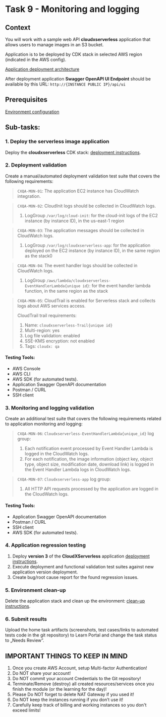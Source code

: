 # Task 9 - Monitoring and logging

## Context

You will work with a sample web API **cloudxserverless** application that allows users to manage images in an S3 bucket.

Application is to be deployed by CDK stack in selected AWS region (indicated in the AWS config).

[Application deployment architecture](../../applications/docs/cloudxserverless.md)

After deployment application **Swagger OpenAPI UI Endpoint** should be available by this
URL: `http://{INSTANCE PUBLIC IP}/api/ui`

## Prerequisites

[Environment configuration](../../applications/README.md)

## Sub-tasks:

### 1. Deploy the serverless image application

Deploy the **cloudxserverless** CDK stack: [deployment instructions](../../applications/docs/cloudxserverless.md).

### 2. Deployment validation

Create a manual/automated deployment validation test suite that covers the following requirements:

> `CXQA-MON-01`: The application EC2 instance has CloudWatch integration.

> `CXQA-MON-02`: CloudInit logs should be collected in CloudWatch logs.
> 1. LogGroup `/var/log/cloud-init`: for the cloud-init logs of the EC2 instance (by instance ID), in the us-east-1
     region

> `CXQA-MON-03`: The application messages should be collected in CloudWatch logs.
> 1. LogGroup `/var/log/cloudxserverless-app`: for the application deployed on the EC2 instance (by instance ID), in the
     same region
     as the stack0

> `CXQA-MON-04`: The event handler logs should be collected in CloudWatch logs.
> 1. LogGroup `/aws/lambda/cloudxserverless-EventHandlerLambda{unique id}`: for the event handler lambda function, in
     the same
     region as the stack

> `CXQA-MON-05`: CloudTrail is enabled for Serverless stack and collects logs about AWS services access.
>
> CloudTrail trail requirements:
> 1. Name: `cloudxserverless-Trail{unique id}`
> 2. Multi-region: yes
> 3. Log file validation: enabled
> 4. SSE-KMS encryption: not enabled
> 5. Tags: `cloudx: qa`

#### Testing Tools:

* AWS Console
* AWS CLI
* AWS SDK (for automated tests).
* Application Swagger OpenAPI documentation
* Postman / CURL
* SSH client

### 3. Monitoring and logging validation

Create an additional test suite that covers the following requirements related to application monitoring and logging:

> `CXQA-MON-06`: `Cloudxserverless-EventHandlerLambda{unique_id}` log group:
> 1. Each notification event processed by Event Handler Lambda is logged in the CloudWatch logs.
> 2. For each notification, the image information (object key, object type, object size, modification date, download
     link) is logged in the Event Handler Lambda logs in CloudWatch logs.

> `CXQA-MON-07`: `Cloudxserverless-app` log group:
> 1. All HTTP API requests processed by the application are logged in the CloudWatch logs.

#### Testing Tools:

* Application Swagger OpenAPI documentation
* Postman / CURL
* SSH client
* AWS SDK (for automated tests).

### 4. Application regression testing

1. Deploy **version 3** of the **CloudXServerless**
   application [deployment instructions](../../applications/docs/cloudxserverless.md).
2. Execute deployment and functional validation test suites against new application version deployment.
3. Create bug/root cause report for the found regression issues.

### 5. Environment clean-up

Delete the application stack and clean up the
environment: [clean-up instructions](../../applications/docs/cloudxserverless.md).

### 6. Submit results

Upload the home task artifacts (screenshots, test cases/links to automated tests code in the git repository) to Learn
Portal and change the task status to „Needs Review”.

## IMPORTANT THINGS TO KEEP IN MIND

1. Once you create AWS Account, setup Multi-factor Authentication!
2. Do NOT share your account!
3. Do NOT commit your account Credentials to the Git repository!
4. Terminate/Remove (destroy) all created resources/services once you finish the module (or the learning for the day)!
5. Please Do NOT forget to delete NAT Gateway if you used it!
6. Do NOT keep the instances running if you don’t use it!
7. Carefully keep track of billing and working instances so you don't exceed limits!
